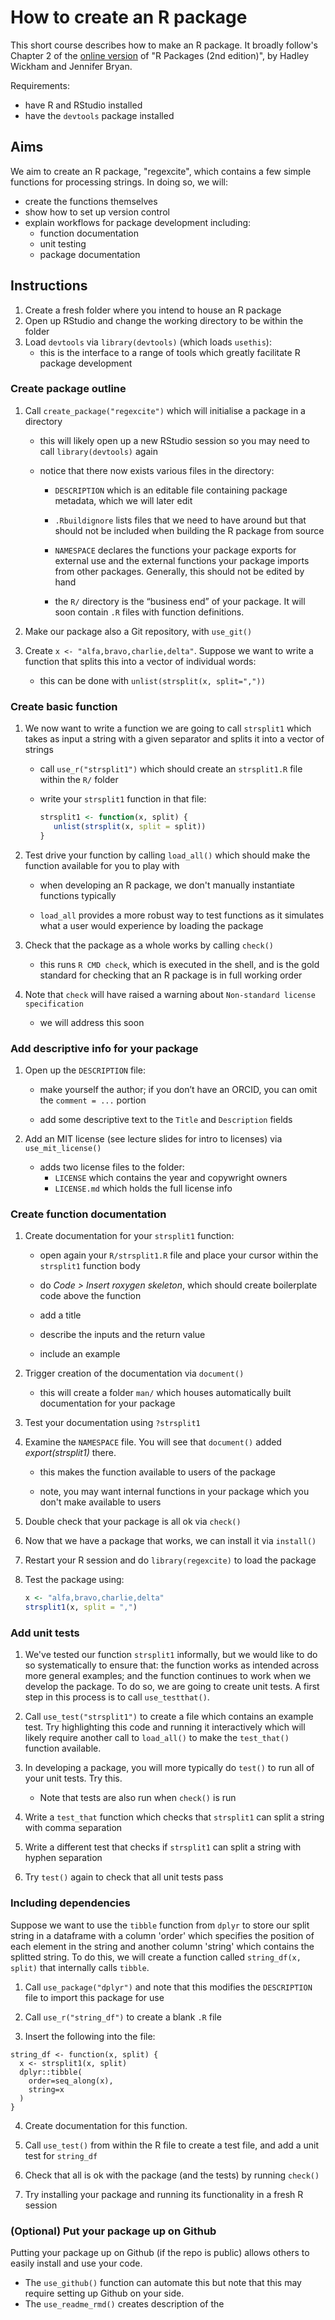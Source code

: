 # How to create an R package

This short course describes how to make an R package. It broadly follow's Chapter 2 of the [online version](https://r-pkgs.org/) of "R Packages (2nd edition)", by Hadley Wickham and Jennifer Bryan.

Requirements:

* have R and RStudio installed
* have the `devtools` package installed

## Aims

We aim to create an R package, "regexcite", which contains a few simple functions for processing strings. In doing so, we will:

* create the functions themselves
* show how to set up version control
* explain workflows for package development including:
  * function documentation
  * unit testing
  * package documentation

## Instructions

1. Create a fresh folder where you intend to house an R package
2. Open up RStudio and change the working directory to be within the folder
3. Load `devtools` via `library(devtools)` (which loads `usethis`):
   * this is the interface to a range of tools which greatly facilitate R package development

### Create package outline

1. Call `create_package("regexcite")` which will initialise a package in a directory

   * this will likely open up a new RStudio session so you may need to call `library(devtools)` again

   * notice that there now exists various files in the directory:

     * `DESCRIPTION` which is an editable file containing package metadata, which we will later edit

     * `.Rbuildignore` lists files that we need to have around but that should not be included when building the R package from source

     * `NAMESPACE` declares the functions your package exports for external use and the external functions your package imports from other packages. Generally, this should not be edited by hand

     * the `R/` directory is the “business end” of your package. It will soon contain `.R` files with function definitions.

2. Make our package also a Git repository, with `use_git()`

3. Create `x <- "alfa,bravo,charlie,delta"`. Suppose we want to write a function that splits this into a vector of individual words:
   * this can be done with `unlist(strsplit(x, split=","))`

### Create basic function

1. We now want to write a function we are going to call `strsplit1` which takes as input a string with a given separator and splits it into a vector of strings

   * call `use_r("strsplit1")` which should create an `strsplit1.R` file within the `R/` folder

   * write your `strsplit1` function in that file:

     ```R
     strsplit1 <- function(x, split) {
     	unlist(strsplit(x, split = split))
     }
     ```

2. Test drive your function by calling `load_all()` which should make the function available for you to play with

   * when developing an R package, we don't manually instantiate functions typically

   * `load_all` provides a more robust way to test functions as it simulates what a user would experience by loading the package

3. Check that the package as a whole works by calling `check()`

   * this runs `R CMD check`, which is executed in the shell, and is the gold standard for checking that an R package is in full working order

4. Note that `check` will have raised a warning about `Non-standard license specification`
   * we will address this soon

### Add descriptive info for your package

1. Open up the `DESCRIPTION` file:

   * make yourself the author; if you don’t have an ORCID, you can omit the `comment = ...` portion

   * add some descriptive text to the `Title` and `Description` fields

2. Add an MIT license (see lecture slides for intro to licenses) via `use_mit_license()`
   * adds two license files to the folder:
     * `LICENSE` which contains the year and copywright owners
     * `LICENSE.md` which holds the full license info

### Create function documentation

1. Create documentation for your `strsplit1` function:

   * open again your `R/strsplit1.R` file and place your cursor within the `strsplit1` function body

   * do *Code > Insert roxygen skeleton*, which should create boilerplate code above the function

   * add a title

   * describe the inputs and the return value

   * include an example

2. Trigger creation of the documentation via `document()`

   * this will create a folder `man/` which houses automatically built documentation for your package

3. Test your documentation using `?strsplit1`

4. Examine the `NAMESPACE` file. You will see that `document()` added *export(strsplit1)* there.

   * this makes the function available to users of the package

   * note, you may want internal functions in your package which you don't make available to users

5. Double check that your package is all ok via `check()`

6. Now that we have a package that works, we can install it via `install()`

7. Restart your R session and do `library(regexcite)` to load the package

8. Test the package using:

   ```R
   x <- "alfa,bravo,charlie,delta"
   strsplit1(x, split = ",")
   ```

### Add unit tests

1. We've tested our function `strsplit1` informally, but we would like to do so systematically to ensure that: the function works as intended across more general examples; and the function continues to work when we develop the package. To do so, we are going to create unit tests. A first step in this process is to call `use_testthat()`.

2. Call `use_test("strsplit1")` to create a file which contains an example test. Try highlighting this code and running it interactively which will likely require another call to `load_all()` to make the `test_that()` function available.

3. In developing a package, you will more typically do `test()` to run all of your unit tests. Try this.
   * Note that tests are also run when `check()` is run

4. Write a `test_that` function which checks that `strsplit1` can split a string with comma separation

5. Write a different test that checks if `strsplit1` can split a string with hyphen separation

6. Try `test()` again to check that all unit tests pass

### Including dependencies

Suppose we want to use the `tibble` function from `dplyr` to store our split string in a dataframe with a column 'order' which specifies the position of each element in the string and another column 'string' which contains the splitted string. To do this, we will create a function called  `string_df(x, split)` that internally calls `tibble`.

1. Call `use_package("dplyr")` and note that this modifies the `DESCRIPTION` file to import this package for use

2. Call `use_r("string_df")` to create a blank `.R` file

3. Insert the following into the file:

```
string_df <- function(x, split) {
  x <- strsplit1(x, split)
  dplyr::tibble(
    order=seq_along(x),
    string=x
  )
}
```

4. Create documentation for this function.

5. Call `use_test()` from within the R file to create a test file, and add a unit test for `string_df`

6. Check that all is ok with the package (and the tests) by running `check()`

7. Try installing your package and running its functionality in a fresh R session

### (Optional) Put your package up on Github

Putting your package up on Github (if the repo is public) allows others to easily install and use your code.

* The `use_github()` function can automate this but note that this may require setting up Github on your side.
* The `use_readme_rmd()` creates description of the 

